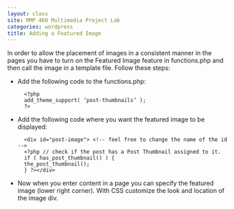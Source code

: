 ```yaml
---
layout: class
site: MMP 460 Multimedia Project Lab
categories: wordpress 
title: Adding a Featured Image
---
```

In order to allow the placement of images in a consistent manner in the pages you have to turn on the Featured Image feature in functions.php and then call the image in a template file. Follow these steps:

- Add the following code to the functions.php:

        <?php
        add_theme_support( ‘post-thumbnails’ );
        ?>
        
- Add the following code where you want the featured image to be displayed:

        <div id="post-image"> <!-- feel free to change the name of the id -->
        <?php // check if the post has a Post Thumbnail assigned to it.
        if ( has_post_thumbnail() ) {
        the_post_thumbnail();
        } ?></div>

- Now when you enter content in a page you can specify the featured image (lower right corner).
With CSS customize the look and location of the image div.
